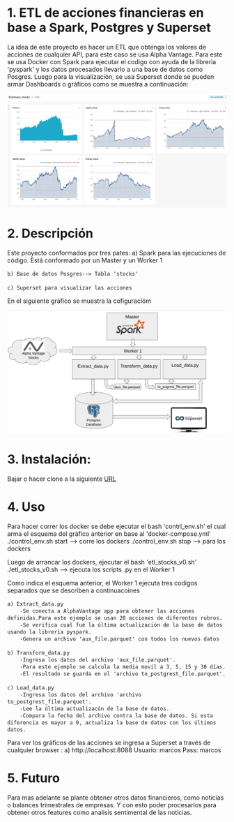 
# 1. ETL de acciones financieras en base a Spark,  Postgres y Superset 

La idea de este proyecto es hacer un ETL que obtenga los valores de acciones de cualquier API, para este caso se usa Alpha Vantage.
Para este se usa Docker con Spark para ejecutar el codigo con ayuda de la  librerìa 'pyspark' y los datos procesados llevarlo a una base de datos como Posgres. 
Luego para la visualización, se usa Superset donde se pueden armar Dashboards o gráficos como se muestra a continuación:

![pic](./pic/Superset.png)


# 2. Descripción  

Este proyecto conformados por tres pates:
    a) Spark para las ejecuciones de código. Está conformado por un Master y un Worker 1

    b) Base de datos Posgres--> Tabla 'stocks'

    c) Superset para visualizar las acciones

En el siguiente gráfico se muestra la cofiguracióm
    
![pic](./pic/Esquema.png)


# 3. Instalación:

Bajar o hacer clone a la siguiente [URL](https://github.com/Marcos10452/docker_etl_v1.git)

# 4. Uso  

Para hacer correr los docker se debe ejecutar el bash 'contrl_env.sh' el cual arma el esquema del gráfico anterior en base al 'docker-compose.yml'
    ./control_env.sh start --> corre los dockers
    ./control_env.sh stop --> para los dockers

Luego de arrancar los dockers, ejecutar el bash 'etl_stocks_v0.sh'
    ./etl_stocks_v0.sh --> ejecuta los scripts .py en el Worker 1

Como indica el esquema anterior, el Worker 1 ejecuta tres codigos separados que se describen a continuacoines

    a) Extract_data.py
        -Se conecta a AlphaVantage app para obtener las acciones definidas.Para este ejemplo se usan 20 acciones de diferentes rubros. 
        -Se verifica cual fué la última actualización de la base de datos usando la librerìa pyspark.
        -Genera un archivo 'aux_file.parquet' con todos los nuevos datos 

    b) Transform_data.py
        -Ingresa los datos del archivo 'aux_file.parquet'.
        -Para este ejemplo se calcula la media movil a 3, 5, 15 y 30 días.
        -El resultado se guarda en el 'archivo to_postgrest_file.parquet'.  
    
    c) Load_data.py
        -Ingresa los datos del archivo 'archivo to_postgrest_file.parquet'.
        -Lee la última actualizacón de la base de datos.
        -Compara la fecha del archivo contra la base de datos. Si esta diferencia es mayor a 0, actualiza la base de datos con los últimos datos.

Para ver los gráficos de las acciones se ingresa a Superset a través de cualquier browser :
    a)  http://localhost:8088
        Usuario: marcos 
           Pass: marcos

    

# 5. Futuro

Para mas adelante se plante obtener otros datos financieros, como noticias o balances trimestrales de empresas. Y con esto poder procesarlos para obtener otros features como analisis sentimental de las noticias.


